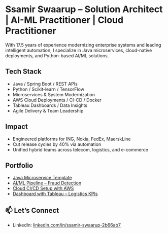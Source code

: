 # Ssamir Swaarup – Solution Architect | AI-ML Practitioner | Cloud Practitioner

With 17.5 years of experience modernizing enterprise systems and leading intelligent automation, I specialize in Java microservices, cloud-native deployments, and Python-based AI/ML solutions.

## Tech Stack
- Java / Spring Boot / REST APIs
- Python / Scikit-learn / TensorFlow
- Microservices & System Modernization
- AWS Cloud Deployments / CI-CD / Docker
- Tableau Dashboards / Data Insights
- Agile Delivery & Team Leadership

## Impact
- Engineered platforms for ING, Nokia, FedEx, MaerskLine
- Cut release cycles by 40% via automation
- Unified hybrid teams across telecom, logistics, and e-commerce

## Portfolio
- [Java Microservice Template](#)
- [AI/ML Pipeline – Fraud Detection](#)
- [Cloud CI/CD Setup with AWS](#)
- [Dashboard with Tableau – Logistics KPIs](#)

## 📫 Let’s Connect
- LinkedIn: [linkedin.com/in/ssamir-swaarup-2b66ab7](https://www.linkedin.com/in/ssamir-swaarup-2b66ab7/)
